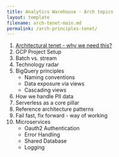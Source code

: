 ```yaml
---
title: Analytics Warehouse - Arch topics
layout: template
filename: arch-tenet-main.md
permalink: /arch-principles-tenet/
--- 
```



1. [Architectural tenet - why we need this?]({{site.baseurl}}/arch-principles-tenet/why-need-arch-tenet/)
2. GCP Project Setup
3. Batch vs. stream 
4. Technology radar 
5. BigQuery principles
	- Naming conventions
	- Data exposure via views
	- Cascading views
6. How we handle PII data
7. Serverless as a core pillar
8. Reference architecture patterns
9. Fail fast, fix forward - way of working 
10. Microservices
	- Oauth2 Authentication
	- Error Handling
	- Shared Database
	- Logging
